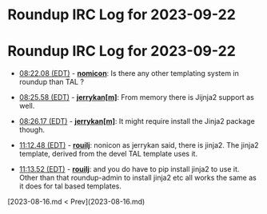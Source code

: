 # Roundup IRC Log for 2023-09-22 #
# Roundup IRC Log for 2023-09-22
* <a href="#08:22.08" id="08:22.08">08:22.08 (EDT)</a> - __[nomicon](https://github.com/nomicon)__: Is there any other templating system in roundup than TAL ?

* <a href="#08:25.58" id="08:25.58">08:25.58 (EDT)</a> - __[jerrykan[m]](https://github.com/jerrykan[m])__: From memory there is Jijnja2 support as well.

* <a href="#08:26.17" id="08:26.17">08:26.17 (EDT)</a> - __[jerrykan[m]](https://github.com/jerrykan[m])__: It might require install the Jinja2 package though.

* <a href="#11:12.48" id="11:12.48">11:12.48 (EDT)</a> - __[rouilj](https://github.com/rouilj)__: nonicon as jerrykan said, there is jinja2. The jinja2 template, derived from the devel TAL template uses it.

* <a href="#11:13.52" id="11:13.52">11:13.52 (EDT)</a> - __[rouilj](https://github.com/rouilj)__: and you do have to pip install jinja2 to use it. Other than that roundup-admin to install jinja2 etc all works the same as it does for tal based templates.

<div class="inpage-footer">
[2023-08-16.md < Prev](2023-08-16.md)
</div>
